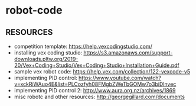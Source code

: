 # robot-code
## RESOURCES
* competition template: https://help.vexcodingstudio.com/
* installing vex coding studio: https://s3.amazonaws.com/support-downloads.pltw.org/2019-20/Vex+Coding+Studio/Vex+Coding+Studio+Installation+Guide.pdf
* sample vex robot code: https://help.vex.com/collection/122-vexcode-v5
* implementing PID control: https://www.youtube.com/watch?v=xckRiWAuo4E&list=PLCozfyh08FMgbZWeTbGOMw7o3biDlnvec
* implementing PID control 2: http://www.aura.org.nz/archives/1869
* misc robotc and other resources: http://georgegillard.com/documents
